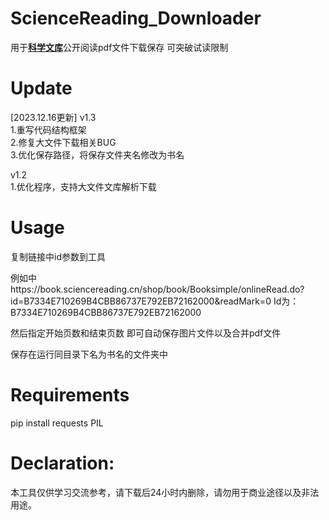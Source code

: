 # ScienceReading_Downloader
用于<b>[科学文库](https://book.sciencereading.cn)</b>公开阅读pdf文件下载保存 可突破试读限制

<h1>Update</h1>
[2023.12.16更新] 
v1.3<br>
1.重写代码结构框架<br>
2.修复大文件下载相关BUG<br>
3.优化保存路径，将保存文件夹名修改为书名<br>

v1.2<br>
1.优化程序，支持大文件文库解析下载

<h1>Usage</h1>
复制链接中id参数到工具

例如中https://book.sciencereading.cn/shop/book/Booksimple/onlineRead.do?id=B7334E710269B4CBB86737E792EB72162000&readMark=0
Id为：B7334E710269B4CBB86737E792EB72162000

然后指定开始页数和结束页数 即可自动保存图片文件以及合并pdf文件

保存在运行同目录下名为书名的文件夹中

<h1>Requirements</h1>
pip install requests PIL

<h1>Declaration: </h1>
本工具仅供学习交流参考，请下载后24小时内删除，请勿用于商业途径以及非法用途。
